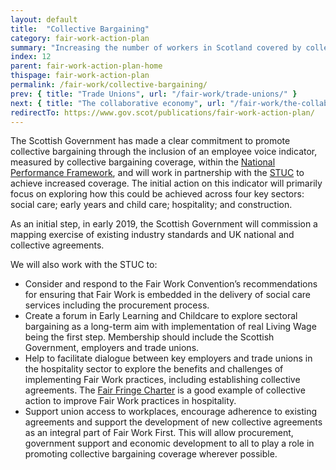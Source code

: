 ```yaml
---
layout: default
title:  "Collective Bargaining"
category: fair-work-action-plan
summary: "Increasing the number of workers in Scotland covered by collective bargaining."
index: 12
parent: fair-work-action-plan-home
thispage: fair-work-action-plan
permalink: /fair-work/collective-bargaining/
prev: { title: "Trade Unions", url: "/fair-work/trade-unions/" }
next: { title: "The collaborative economy", url: "/fair-work/the-collaborative-economy/" }
redirectTo: https://www.gov.scot/publications/fair-work-action-plan/
---
```


The Scottish Government has made a clear commitment to promote collective bargaining through the inclusion of an employee voice indicator, measured by collective bargaining coverage, within the [National Performance Framework](https://nationalperformance.gov.scot/), and will work in partnership with the [STUC](http://www.stuc.org.uk/) to achieve increased coverage.  The initial action on this indicator will primarily focus on exploring how this could be achieved across four key sectors: social care; early years and child care; hospitality; and construction.  

As an initial step, in early 2019, the Scottish Government will commission a mapping exercise of existing industry standards and UK national and collective agreements.

We will also work with the STUC to:

* Consider and respond to the Fair Work Convention’s recommendations for ensuring that Fair Work is embedded in the delivery of social care services including the procurement process.
* Create a forum in Early Learning and Childcare to explore sectoral bargaining as a long-term aim with implementation of real Living Wage being the first step.  Membership should include the Scottish Government, employers and trade unions.
* Help to facilitate dialogue between key employers and trade unions in the hospitality sector to explore the benefits and challenges of implementing Fair Work practices, including establishing collective agreements.  The [Fair Fringe Charter](https://www.fairfringe.org/the-charter/) is a good example of collective action to improve Fair Work practices in hospitality.
* Support union access to workplaces, encourage adherence to existing agreements and support the development of new collective agreements as an integral part of Fair Work First.  This will allow procurement, government support and economic development to all to play a role in promoting collective bargaining coverage wherever possible.
